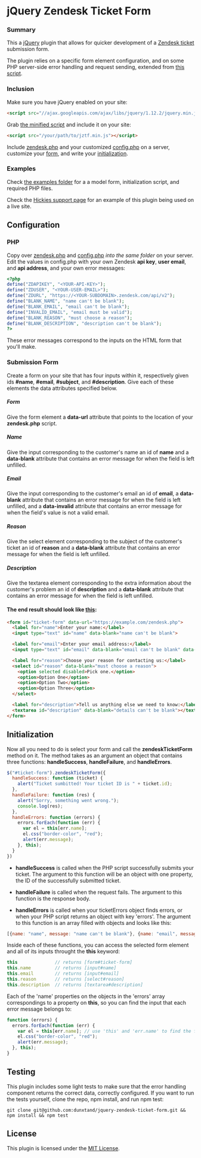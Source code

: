 # jQuery Zendesk Ticket Form

### Summary

This a [jQuery](http://jquery.com/) plugin that allows for quicker development of a [Zendesk ticket](https://support.zendesk.com/hc/en-us/articles/203690856-Working-with-tickets) submission form.

The plugin relies on a specific form element configuration, and on some PHP server-side error handling and request sending, extended from [this script](https://github.com/apanzerj/Former-For-Zendesk/blob/Lesson-1-Branch/former.php).

### Inclusion

Make sure you have jQuery enabled on your site:

````html
<script src="//ajax.googleapis.com/ajax/libs/jquery/1.12.2/jquery.min.js"></script>
````

Grab [the minified script](https://github.com/dunxtand/jquery-zendesk-ticket-form/blob/master/build/jztf.min.js) and include it on your site:

````html
<script src="/your/path/to/jztf.min.js"></script>
````

Include [zendesk.php](https://github.com/dunxtand/jquery-zendesk-ticket-form/blob/master/example/zendesk.php) and your customized [config.php](https://github.com/dunxtand/jquery-zendesk-ticket-form/blob/master/example/config.php) on a server, customize your [form](https://github.com/dunxtand/jquery-zendesk-ticket-form/blob/master/example/form.html), and write your [initialization](https://github.com/dunxtand/jquery-zendesk-ticket-form/blob/master/example/init.js).

### Examples

Check [the examples folder](https://github.com/dunxtand/jquery-zendesk-ticket-form/tree/master/example) for a a model form, initialization script, and required PHP files.

Check the [Hickies support page](https://www.hickies.com/blogs/support) for an example of this plugin being used on a live site.

##

## Configuration

### PHP

Copy over [zendesk.php](https://github.com/dunxtand/jquery-zendesk-ticket-form/blob/master/example/zendesk.php) and [config.php](https://github.com/dunxtand/jquery-zendesk-ticket-form/blob/master/example/config.php) *into the same folder* on your server. Edit the values in config.php with your own Zendesk **api key**, **user email**, and **api address**, and your own error messages:

````php
<?php
define("ZDAPIKEY", "<YOUR-API-KEY>");
define("ZDUSER", "<YOUR-USER-EMAIL>");
define("ZDURL", "https://<YOUR-SUBDOMAIN>.zendesk.com/api/v2");
define("BLANK_NAME", "name can't be blank");
define("BLANK_EMAIL", "email can't be blank");
define("INVALID_EMAIL", "email must be valid");
define("BLANK_REASON", "must choose a reason");
define("BLANK_DESCRIPTION", "description can't be blank");
?>
````

These error messages correspond to the inputs on the HTML form that you'll make.

### Submission Form

Create a form on your site that has four inputs within it, respectively given ids **#name**, **#email**, **#subject**, and **#description**. Give each of these elements the data attributes specified below.

##### Form

Give the form element a **data-url** attribute that points to the location of your **zendesk.php** script.

##### Name

Give the input corresponding to the customer's name an id of **name** and a **data-blank** attribute that contains an error message for when the field is left unfilled.

##### Email

Give the input corresponding to the customer's email an id of **email**, a **data-blank** attribute that contains an error message for when the field is left unfilled, and a **data-invalid** attribute that contains an error message for when the field's value is not a valid email.

##### Reason

Give the select element corresponding to the subject of the customer's ticket an id of **reason** and a **data-blank** attribute that contains an error message for when the field is left unfilled.

##### Description

Give the textarea element corresponding to the extra information about the customer's problem an id of **description** and a **data-blank** attribute that contains an error message for when the field is left unfilled.

#### The end result should look like [this](https://github.com/dunxtand/jquery-zendesk-ticket-form/blob/master/example/form.html):

````html
<form id="ticket-form" data-url="https://example.com/zendesk.php">
  <label for="name">Enter your name:</label>
  <input type="text" id="name" data-blank="name can't be blank">

  <label for="email">Enter your email address:</label>
  <input type="text" id="email" data-blank="email can't be blank" data-invalid="email must be valid">

  <label for="reason">Choose your reason for contacting us:</label>
  <select id="reason" data-blank="must choose a reason">
    <option selected disabled>Pick one.</option>
    <option>Option One</option>
    <option>Option Two</option>
    <option>Option Three</option>
  </select>

  <label for="description">Tell us anything else we need to know:</label>
  <textarea id="description" data-blank="details can't be blank"></textarea>
</form>
````

## Initialization

Now all you need to do is select your form and call the **zendeskTicketForm** method on it. The method takes as an argument an object that contains three functions: **handleSuccess**, **handleFailure**, and **handleErrors**.

````javascript
$("#ticket-form").zendeskTicketForm({
  handleSuccess: function (ticket) {
    alert("Ticket sumbitted! Your ticket ID is " + ticket.id);
  },
  handleFailure: function (res) {
    alert("Sorry, something went wrong.");
    console.log(res);
  },
  handleErrors: function (errors) {
    errors.forEach(function (err) {
      var el = this[err.name];
      el.css("border-color", "red");
      alert(err.message);
    }, this);
  }
})
````

* **handleSuccess** is called when the PHP script successfully submits your ticket. The argument to this function will be an object with one property, the ID of the successfully submitted ticket.

* **handleFailure** is called when the request fails. The argument to this function is the response body.

* **handleErrors** is called when your ticketErrors object finds errors, or when your PHP script returns an object with key 'errors'. The argument to this function is an array filled with objects and looks like this:

```javascript
[{name: "name", message: "name can't be blank"}, {name: "email", message: "email must be valid"}]
```

Inside each of these functions, you can access the selected form element and all of its inputs throught the **this** keyword:

````javascript
this              // returns [form#ticket-form]
this.name         // returns [input#name]
this.email        // returns [input#email]
this.reason       // returns [select#reason]
this.description  // returns [textarea#description]
````

Each of the 'name' properties on the objects in the 'errors' array correspondings to a property on **this**, so you can find the input that each error message belongs to:

````javascript
function (errors) {
  errors.forEach(function (err) {
    var el = this[err.name]; // use 'this' and 'err.name' to find the field with errors
    el.css("border-color", "red");
    alert(err.message);
  }, this);
}
````

## Testing

This plugin includes some light tests to make sure that the error handling component returns the correct data, correctly configured. If you want to run the tests yourself, clone the repo, npm install, and run npm test:

````
git clone git@github.com:dunxtand/jquery-zendesk-ticket-form.git && npm install && npm test
````

## License

This plugin is licensed under the [MIT License](https://opensource.org/licenses/MIT).
